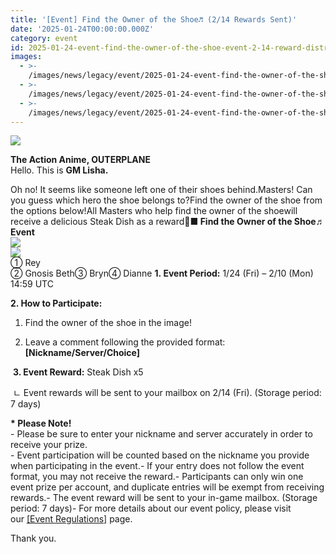 ```yaml
---
title: '[Event] Find the Owner of the Shoe♬ (2/14 Rewards Sent)'
date: '2025-01-24T00:00:00.000Z'
category: event
id: 2025-01-24-event-find-the-owner-of-the-shoe-event-2-14-reward-distributed
images:
  - >-
    /images/news/legacy/event/2025-01-24-event-find-the-owner-of-the-shoe-event-2-14-reward-distributed/cd4dacfe1bad4fc8ba3bb7e00bf0fea4.webp
  - >-
    /images/news/legacy/event/2025-01-24-event-find-the-owner-of-the-shoe-event-2-14-reward-distributed/b5c2896fcd664ad1872733f80a89b11c_002.webp
  - >-
    /images/news/legacy/event/2025-01-24-event-find-the-owner-of-the-shoe-event-2-14-reward-distributed/4060eedf76c24d81855545e3902ba2e2.webp
---
```


![](/images/news/legacy/event/2025-01-24-event-find-the-owner-of-the-shoe-event-2-14-reward-distributed/cd4dacfe1bad4fc8ba3bb7e00bf0fea4.webp)

**The Action Anime, OUTERPLANE**  
Hello. This is **GM Lisha.**  
  
Oh no! It seems like someone left one of their shoes behind.Masters! Can you guess which hero the shoe belongs to?Find the owner of the shoe from the options below!All Masters who help find the owner of the shoewill receive a delicious Steak Dish as a reward💖**■ Find the Owner of the Shoe♬ Event**  
![](/images/news/legacy/event/2025-01-24-event-find-the-owner-of-the-shoe-event-2-14-reward-distributed/b5c2896fcd664ad1872733f80a89b11c_002.webp)  
![](/images/news/legacy/event/2025-01-24-event-find-the-owner-of-the-shoe-event-2-14-reward-distributed/4060eedf76c24d81855545e3902ba2e2.webp)  
① Rey  
② Gnosis Beth③ Bryn④ Dianne **1. Event Period:** 1/24 (Fri) – 2/10 (Mon) 14:59 UTC

**2\. How to Participate:** 

1) Find the owner of the shoe in the image!

2) Leave a comment following the provided format: **\[Nickname/Server/Choice\]**

 **3. Event Reward:** Steak Dish x5

 ㄴ Event rewards will be sent to your mailbox on 2/14 (Fri). (Storage period: 7 days)

  
**\* Please Note!**  
\- Please be sure to enter your nickname and server accurately in order to receive your prize.  
\- Event participation will be counted based on the nickname you provide when participating in the event.- If your entry does not follow the event format, you may not receive the reward.- Participants can only win one event prize per account, and duplicate entries will be exempt from receiving rewards.- The event reward will be sent to your in-game mailbox. (Storage period: 7 days)- For more details about our event policy, please visit our [\[Event Regulations\]](https://common.game.onstove.com/terms/index?gameType=MOBILE&termsType=8&langCode=en) page.  
  
Thank you.
